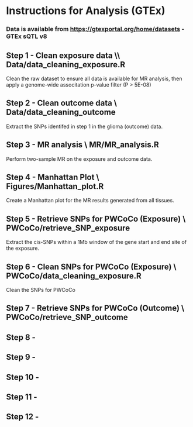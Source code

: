 # Instructions for Analysis (GTEx)

### Data is available from https://gtexportal.org/home/datasets - GTEx sQTL v8

## Step 1 - Clean exposure data \\\ Data/data_cleaning_exposure.R
Clean the raw dataset to ensure all data is available for MR analysis, then apply a genome-wide associtation p-value filter (P > 5E-08)

## Step 2 - Clean outcome data \\ Data/data_cleaning_outcome
Extract the SNPs identifed in step 1 in the glioma (outcome) data.

## Step 3 - MR analysis \\ MR/MR_analysis.R
Perform two-sample MR on the exposure and outcome data.

## Step 4 - Manhattan Plot \\ Figures/Manhattan_plot.R
Create a Manhattan plot for the MR results generated from all tissues.

## Step 5 - Retrieve SNPs for PWCoCo (Exposure) \\ PWCoCo/retrieve_SNP_exposure
Extract the cis-SNPs within a 1Mb window of the gene start and end site of the exposure.

## Step 6 - Clean SNPs for PWCoCo (Exposure) \\ PWCoCo/data_cleaning_exposure.R
Clean the SNPs for PWCoCo

## Step 7 - Retrieve SNPs for PWCoCo (Outcome) \\ PWCoCo/retrieve_SNP_outcome

## Step 8 -

## Step 9 - 

## Step 10 - 

## Step 11 - 

## Step 12 - 


